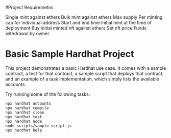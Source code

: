 #Project Requiremetns

Single mint against ethers
Bulk mint against ethers
Max supply
Per minting cap for individual address
Start and end time 
Initial mint at the time of deployment
Buy initial minted nft against ethers 
Set nft price
Funds withdrawal by owner







# Basic Sample Hardhat Project

This project demonstrates a basic Hardhat use case. It comes with a sample contract, a test for that contract, a sample script that deploys that contract, and an example of a task implementation, which simply lists the available accounts.

Try running some of the following tasks:

```shell
npx hardhat accounts
npx hardhat compile
npx hardhat clean
npx hardhat test
npx hardhat node
node scripts/sample-script.js
npx hardhat help
```
